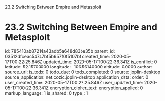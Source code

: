 23.2 Switching Between Empire and Metasploit

# 23.2 Switching Between Empire and Metasploit

id: 785410ab87214a43adb5a648d83be35b
parent_id: 03512dfceac54747bf5b657f0f5107bf
created_time: 2020-05-17T00:22:25.846Z
updated_time: 2020-05-17T00:22:36.341Z
is_conflict: 0
latitude: 52.15700000
longitude: -106.56140000
altitude: 0.0000
author: 
source_url: 
is_todo: 0
todo_due: 0
todo_completed: 0
source: joplin-desktop
source_application: net.cozic.joplin-desktop
application_data: 
order: 0
user_created_time: 2020-05-17T00:22:25.846Z
user_updated_time: 2020-05-17T00:22:36.341Z
encryption_cipher_text: 
encryption_applied: 0
markup_language: 1
is_shared: 0
type_: 1